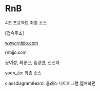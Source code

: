 # RnB
4조 프로젝트 최종 소스

[접속주소]

www.rnbjjo.com

rnbjjo.com

윤여성, 최봉근, 임광빈, 신선아

yoon_jjo: 최종 소스

classdiagram&exrd: 클래스 다이어그램 캡쳐화면
